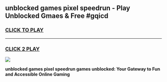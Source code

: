 
## unblocked games pixel speedrun - Play Unblocked Gmaes & Free #gqicd
<h3>
<a href="https://news.freeplayer.one?title=unblocked_games_pixel_speedrun&ref=03M">CLICK TO PLAY</a></h3>
<hr>

<h3>
<a href="https://news.freeplayer.one?title=unblocked_games_pixel_speedrun&ref=03M">CLICK 2 PLAY</a>
  
</h3>

<a href="https://news.freeplayer.one?title=unblocked_games_pixel_speedrun&ref=03M"><img src="https://clearcache.store/games.png"></a>


**unblocked games pixel speedrun games unblocked: Your Gateway to Fun and Accessible Online Gaming**

